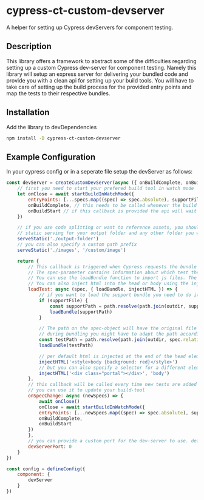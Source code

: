 # cypress-ct-custom-devserver
A helper for setting up Cypress devServers for component testing.

## Description

This library offers a framework to abstract some of the difficulties regarding setting up a custom Cypress dev-server for component testing. Namely this library will setup an express server for delivering your bundled code and provide you with a clean api for setting up your build tools. 
You will have to take care of setting up the build process for the provided entry points and map the tests to their respective bundles.

## Installation
Add the library to devDependencies
```bash
npm install -D cypress-ct-custom-devserver
```

## Example Configuration
In your cypress config or in a seperate file setup the devServer as follows:

```js
const devServer = createCustomDevServer(async ({ onBuildComplete, onBuildStart, specs, supportFile, serveStatic }) => {
    // first you need to start your prefered build tool in watch mode
    let onClose = await startBuildInWatchMode({
        entryPoints: [...specs.map((spec) => spec.absolute), supportFile && supportFile.absolute],
        onBuildComplete, // this needs to be called whenever the build is complete so cypress can restart the test.
        onBuildStart // if this callback is provided the api will wait until the build is finished before it serves the bundles.
    })

    // if you use code splitting or want to reference assets, you should setup
    // static serving for your output folder and any other folder you want accessible from the test
    serveStatic('./output-folder')
    // you can also specify a custom path prefix
    serveStatic('./images', '/custom/image')

    return {
        // This callback is triggered when Cypress requests the bundle for a test.
        // The spec-parameter contains information about which test the bundle is requested for.
        // You can use the loadBundle function to import js files. The sequence of imports will be preserved.
        // You can also inject html into the head or body using the injectHTML function. This can be used to inject i.e. styles.
        loadTest: async (spec, { loadBundle, injectHTML }) => {
            // if you want to load the support bundle you need to do it before the test-bundle
            if (supportFile) {
                const supportPath = path.resolve(path.join(outdir, supportFile.relative))
                loadBundle(supportPath)
            }

            // The path on the spec-object will have the original file extension. If the extension changed
            // during bundling you might have to adapt the path accordingly. You need to provide an absolute path to the file.
            const testPath = path.resolve(path.join(outdir, spec.relative.replace(spec?.fileExtension, '.js')))
            loadBundle(testPath)

            // per default html is injected at the end of the head element
            injectHTML('<style>body {background: red}</style>')
            // but you can also specify a selector for a different element. The html will be appended to the first matching element.
            injectHTML('<div class="portal"></div>', 'body')
        },
        // this callback will be called every time new tests are added or removed
        // you can use it to update your build-tool
        onSpecChange: async (newSpecs) => {
            await onClose()
            onClose = await startBuildInWatchMode({
            entryPoints: [...newSpecs.map((spec) => spec.absolute), supportFile && supportFile.absolute],
            onBuildComplete,
            onBuildStart
        })
        },
        // you can provide a custom port for the dev-server to use. default is 0, which means pick a random port
        devServerPort: 0
    }
})

const config = defineConfig({
    component: {
        devServer
    }
})
```
